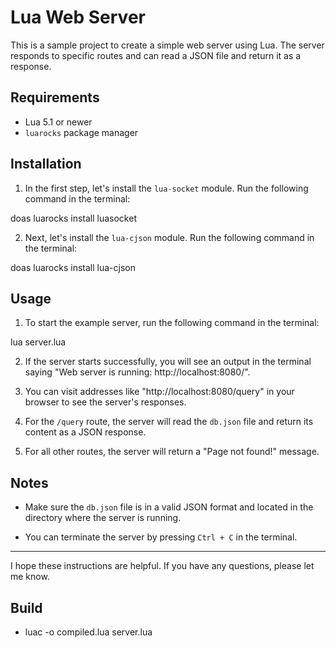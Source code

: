 # Lua Web Server

This is a sample project to create a simple web server using Lua. The server responds to specific routes and can read a JSON file and return it as a response.

## Requirements

- Lua 5.1 or newer
- `luarocks` package manager

## Installation

1. In the first step, let's install the `lua-socket` module. Run the following command in the terminal:

doas luarocks install luasocket

2. Next, let's install the `lua-cjson` module. Run the following command in the terminal:

doas luarocks install lua-cjson

## Usage

1. To start the example server, run the following command in the terminal:

lua server.lua


2. If the server starts successfully, you will see an output in the terminal saying "Web server is running: http://localhost:8080/".

3. You can visit addresses like "http://localhost:8080/query" in your browser to see the server's responses.

4. For the `/query` route, the server will read the `db.json` file and return its content as a JSON response.

5. For all other routes, the server will return a "Page not found!" message.

## Notes

- Make sure the `db.json` file is in a valid JSON format and located in the directory where the server is running.

- You can terminate the server by pressing `Ctrl + C` in the terminal.

---

I hope these instructions are helpful. If you have any questions, please let me know.

## Build 

-  luac -o compiled.lua server.lua


